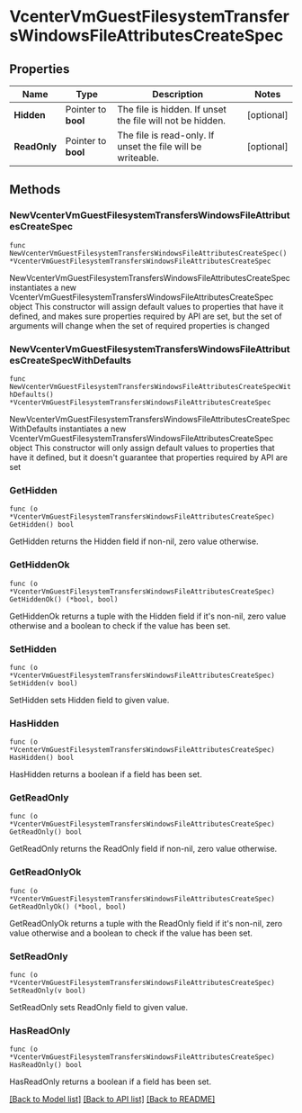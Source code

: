 # VcenterVmGuestFilesystemTransfersWindowsFileAttributesCreateSpec

## Properties

Name | Type | Description | Notes
------------ | ------------- | ------------- | -------------
**Hidden** | Pointer to **bool** | The file is hidden. If unset the file will not be hidden. | [optional] 
**ReadOnly** | Pointer to **bool** | The file is read-only. If unset the file will be writeable. | [optional] 

## Methods

### NewVcenterVmGuestFilesystemTransfersWindowsFileAttributesCreateSpec

`func NewVcenterVmGuestFilesystemTransfersWindowsFileAttributesCreateSpec() *VcenterVmGuestFilesystemTransfersWindowsFileAttributesCreateSpec`

NewVcenterVmGuestFilesystemTransfersWindowsFileAttributesCreateSpec instantiates a new VcenterVmGuestFilesystemTransfersWindowsFileAttributesCreateSpec object
This constructor will assign default values to properties that have it defined,
and makes sure properties required by API are set, but the set of arguments
will change when the set of required properties is changed

### NewVcenterVmGuestFilesystemTransfersWindowsFileAttributesCreateSpecWithDefaults

`func NewVcenterVmGuestFilesystemTransfersWindowsFileAttributesCreateSpecWithDefaults() *VcenterVmGuestFilesystemTransfersWindowsFileAttributesCreateSpec`

NewVcenterVmGuestFilesystemTransfersWindowsFileAttributesCreateSpecWithDefaults instantiates a new VcenterVmGuestFilesystemTransfersWindowsFileAttributesCreateSpec object
This constructor will only assign default values to properties that have it defined,
but it doesn't guarantee that properties required by API are set

### GetHidden

`func (o *VcenterVmGuestFilesystemTransfersWindowsFileAttributesCreateSpec) GetHidden() bool`

GetHidden returns the Hidden field if non-nil, zero value otherwise.

### GetHiddenOk

`func (o *VcenterVmGuestFilesystemTransfersWindowsFileAttributesCreateSpec) GetHiddenOk() (*bool, bool)`

GetHiddenOk returns a tuple with the Hidden field if it's non-nil, zero value otherwise
and a boolean to check if the value has been set.

### SetHidden

`func (o *VcenterVmGuestFilesystemTransfersWindowsFileAttributesCreateSpec) SetHidden(v bool)`

SetHidden sets Hidden field to given value.

### HasHidden

`func (o *VcenterVmGuestFilesystemTransfersWindowsFileAttributesCreateSpec) HasHidden() bool`

HasHidden returns a boolean if a field has been set.

### GetReadOnly

`func (o *VcenterVmGuestFilesystemTransfersWindowsFileAttributesCreateSpec) GetReadOnly() bool`

GetReadOnly returns the ReadOnly field if non-nil, zero value otherwise.

### GetReadOnlyOk

`func (o *VcenterVmGuestFilesystemTransfersWindowsFileAttributesCreateSpec) GetReadOnlyOk() (*bool, bool)`

GetReadOnlyOk returns a tuple with the ReadOnly field if it's non-nil, zero value otherwise
and a boolean to check if the value has been set.

### SetReadOnly

`func (o *VcenterVmGuestFilesystemTransfersWindowsFileAttributesCreateSpec) SetReadOnly(v bool)`

SetReadOnly sets ReadOnly field to given value.

### HasReadOnly

`func (o *VcenterVmGuestFilesystemTransfersWindowsFileAttributesCreateSpec) HasReadOnly() bool`

HasReadOnly returns a boolean if a field has been set.


[[Back to Model list]](../README.md#documentation-for-models) [[Back to API list]](../README.md#documentation-for-api-endpoints) [[Back to README]](../README.md)


